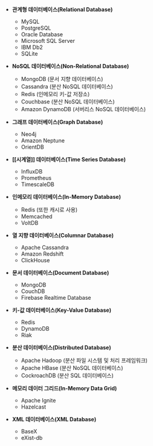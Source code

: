 - **관계형 데이터베이스(Relational Database)**
    - MySQL
    - PostgreSQL
    - Oracle Database
    - Microsoft SQL Server
    - IBM Db2
    - SQLite

- **NoSQL 데이터베이스(Non-Relational Database)**
    - MongoDB (문서 지향 데이터베이스)
    - Cassandra (분산 NoSQL 데이터베이스)
    - Redis (인메모리 키-값 저장소)
    - Couchbase (분산 NoSQL 데이터베이스)
    - Amazon DynamoDB (서버리스 NoSQL 데이터베이스)

- **그래프 데이터베이스(Graph Database)**
    - Neo4j
    - Amazon Neptune
    - OrientDB

- **[[시계열]] 데이터베이스(Time Series Database)**
    - InfluxDB
    - Prometheus
    - TimescaleDB

- **인메모리 데이터베이스(In-Memory Database)**
    - Redis (또한 캐시로 사용)
    - Memcached
    - VoltDB

- **열 지향 데이터베이스(Columnar Database)**
    - Apache Cassandra
    - Amazon Redshift
    - ClickHouse

- **문서 데이터베이스(Document Database)**
    - MongoDB
    - CouchDB
    - Firebase Realtime Database

- **키-값 데이터베이스(Key-Value Database)**
    - Redis
    - DynamoDB
    - Riak

- **분산 데이터베이스(Distributed Database)**
    - Apache Hadoop (분산 파일 시스템 및 처리 프레임워크)
    - Apache HBase (분산 NoSQL 데이터베이스)
    - CockroachDB (분산 SQL 데이터베이스)

- **메모리 데이터 그리드(In-Memory Data Grid)**
    - Apache Ignite
    - Hazelcast

- **XML 데이터베이스(XML Database)**
    - BaseX
    - eXist-db